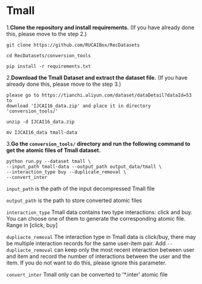 # Tmall

1.**Clone the repository and install requirements.** 
(If you have already done this, please move to the step 2.)

```
git clone https://github.com/RUCAIBox/RecDatasets

cd RecDatasets/conversion_tools

pip install -r requirements.txt
```

2.**Download the Tmall Dataset and extract the dataset file.**
(If you have already done this, please move to the step 3.)

```
please go to https://tianchi.aliyun.com/dataset/dataDetail?dataId=53 to
download 'IJCAI16_data.zip' and place it in directory 'conversion_tools/'

unzip -d IJCAI16_data.zip

mv IJCAI16_data tmall-data
```

3.**Go the ``conversion_tools/`` directory 
and run the following command to get the atomic files of Tmall dataset.**

```
python run.py --dataset tmall \
--input_path tmall-data --output_path output_data/tmall \
--interaction_type buy --duplicate_removal \
--convert_inter
```

`input_path` is the path of the input decompressed Tmall file

`output_path` is the path to store converted atomic files

`interaction_type` Tmall data contains two type interactions: click and buy.
You can choose one of them to generate the corresponding atomic file. Range in [click, buy]
 
 `dupliacte_removal` The interaction type in Tmall data is click/buy, 
 there may be multiple interaction records for the same user-item pair. Add `--dupliacte_removal` can 
 keep only the most recent interaction between user and item and 
 record the number of interactions between the user and the item. 
 If you do not want to do this, please ignore this parameter.
 
 `convert_inter` Tmall only can be converted to '*.inter' atomic file
